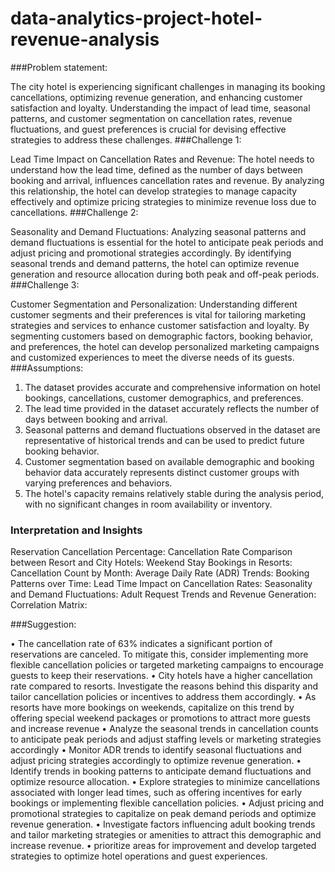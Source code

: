 # data-analytics-project-hotel-revenue-analysis
###Problem statement: 

The city hotel is experiencing significant challenges in managing its booking cancellations, optimizing revenue generation, and enhancing customer satisfaction and loyalty. Understanding the impact of lead time, seasonal patterns, and customer segmentation on cancellation rates, revenue fluctuations, and guest preferences is crucial for devising effective strategies to address these challenges.
###Challenge 1:

Lead Time Impact on Cancellation Rates and Revenue: The hotel needs to understand how the lead time, defined as the number of days between booking and arrival, influences cancellation rates and revenue. By analyzing this relationship, the hotel can develop strategies to manage capacity effectively and optimize pricing strategies to minimize revenue loss due to cancellations.
###Challenge 2:

Seasonality and Demand Fluctuations: Analyzing seasonal patterns and demand fluctuations is essential for the hotel to anticipate peak periods and adjust pricing and promotional strategies accordingly. By identifying seasonal trends and demand patterns, the hotel can optimize revenue generation and resource allocation during both peak and off-peak periods.
###Challenge 3: 

Customer Segmentation and Personalization: Understanding different customer segments and their preferences is vital for tailoring marketing strategies and services to enhance customer satisfaction and loyalty. By segmenting customers based on demographic factors, booking behavior, and preferences, the hotel can develop personalized marketing campaigns and customized experiences to meet the diverse needs of its guests.
###Assumptions:

1.	The dataset provides accurate and comprehensive information on hotel bookings, cancellations, customer demographics, and preferences.
2.	The lead time provided in the dataset accurately reflects the number of days between booking and arrival.
3.	Seasonal patterns and demand fluctuations observed in the dataset are representative of historical trends and can be used to predict future booking behavior.
4.	Customer segmentation based on available demographic and booking behavior data accurately represents distinct customer groups with varying preferences and behaviors.
5.	The hotel's capacity remains relatively stable during the analysis period, with no significant changes in room availability or inventory.

### Interpretation and Insights


Reservation Cancellation Percentage:
Cancellation Rate Comparison between Resort and City Hotels:
Weekend Stay Bookings in Resorts:
Cancellation Count by Month:
Average Daily Rate (ADR) Trends:
Booking Patterns over Time:
Lead Time Impact on Cancellation Rates:
Seasonality and Demand Fluctuations:
Adult Request Trends and Revenue Generation:
Correlation Matrix:

###Suggestion:


•	The cancellation rate of 63% indicates a significant portion of reservations are canceled. To mitigate this, consider implementing more flexible cancellation policies or targeted marketing campaigns to encourage guests to keep their reservations.
•	City hotels have a higher cancellation rate compared to resorts. Investigate the reasons behind this disparity and tailor cancellation policies or incentives to address them accordingly.
•	As resorts have more bookings on weekends, capitalize on this trend by offering special weekend packages or promotions to attract more guests and increase revenue
•	Analyze the seasonal trends in cancellation counts to anticipate peak periods and adjust staffing levels or marketing strategies accordingly
•	Monitor ADR trends to identify seasonal fluctuations and adjust pricing strategies accordingly to optimize revenue generation.
•	Identify trends in booking patterns to anticipate demand fluctuations and optimize resource allocation.
•	Explore strategies to minimize cancellations associated with longer lead times, such as offering incentives for early bookings or implementing flexible cancellation policies.
•	Adjust pricing and promotional strategies to capitalize on peak demand periods and optimize revenue generation.
•	Investigate factors influencing adult booking trends and tailor marketing strategies or amenities to attract this demographic and increase revenue.
•	prioritize areas for improvement and develop targeted strategies to optimize hotel operations and guest experiences.


